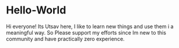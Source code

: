 # Hello-World

Hi everyone!
Its Utsav here, I like to learn new things and use them i a meaningful way.
So Please support my efforts since Im new to this community and have practically zero experience.
